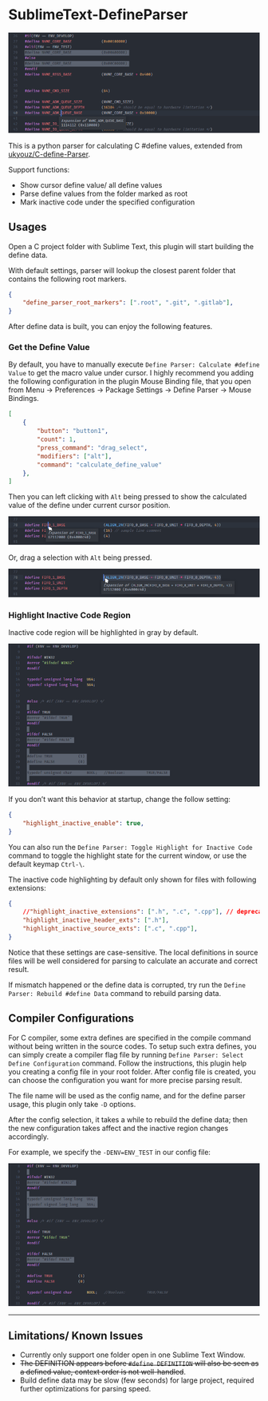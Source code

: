 # SublimeText-DefineParser

![Hero Screenshot](images/hero-screenshot.png)

This is a python parser for calculating C #define values, extended from [ukyouz/C-define-Parser](https://github.com/ukyouz/C-define-Parser).

Support functions:

- Show cursor define value/ all define values
- Parse define values from the folder marked as root
- Mark inactive code under the specified configuration

## Usages

Open a C project folder with Sublime Text, this plugin will start building the define data.

With default settings, parser will lookup the closest parent folder that contains the following root markers.

```json
{
    "define_parser_root_markers": [".root", ".git", ".gitlab"],
}
```

After define data is built, you can enjoy the following features.

### Get the Define Value

By default, you have to manually execute `Define Parser: Calculate #define Value` to get the macro value under cursor. I highly recommend you adding the following configuration in the plugin Mouse Binding file, that you open from Menu -> Preferences -> Package Settings -> Define Parser -> Mouse Bindings.

```json
[
    {
        "button": "button1",
        "count": 1,
        "press_command": "drag_select",
        "modifiers": ["alt"],
        "command": "calculate_define_value"
    },
]
```

Then you can left clicking with `Alt` being pressed to show the calculated value of the define under current cursor position.

![Preview: Alt-Click Button1](images/preview-alt-click-button1.png)

Or, drag a selection with `Alt` being pressed.

![Preview: Alt-Drag Button1](images/preview-alt-drag-button1.png)

### Highlight Inactive Code Region

Inactive code region will be highlighted in gray by default.

![Preview: Highlight Inactive Code](images/preview-highlight-inactive.png)

If you don’t want this behavior at startup, change the follow setting:

```json
{
    "highlight_inactive_enable": true,
}
```

You can also run the `Define Parser: Toggle Highlight for Inactive Code` command to toggle the highlight state for the current window, or use the default keymap `Ctrl-\`.

The inactive code highlighting by default only shown for files with following extensions:

```json
{
    //"highlight_inactive_extensions": [".h", ".c", ".cpp"], // deprecated!
    "highlight_inactive_header_exts": [".h"],
    "highlight_inactive_source_exts": [".c", ".cpp"],
}
```

Notice that these settings are case-sensitive. The local definitions in source files will be well considered for parsing to calculate an accurate and correct result.

If mismatch happened or the define data is corrupted, try run the `Define Parser: Rebuild #define Data` command to rebuild parsing data.

## Compiler Configurations

For C compiler, some extra defines are specified in the compile command without being written in the source codes. To setup such extra defines, you can simply create a compiler flag file by running `Define Parser: Select Define Configuration` command. Follow the instructions, this plugin help you creating a config file in your root folder. After config file is created, you can choose the configuration you want for more precise parsing result.

The file name will be used as the config name, and for the define parser usage, this plugin only take `-D` options.

After the config selection, it takes a while to rebuild the define data; then the new configuration takes affect and the inactive region changes accordingly.

For example, we specify the `-DENV=ENV_TEST` in our config file:

![Preview: Highlight Inactive Code with Config](images/preview-highlight-inactive-with-config.png)

<hr>

## Limitations/ Known Issues

- Currently only support one folder open in one Sublime Text Window.
- ~~The DEFINITION appears before `#define DEFINITION` will also be seen as a defined value, context order is not well-handled~~.
- Build define data may be slow (few seconds) for large project, required further optimizations for parsing speed.
